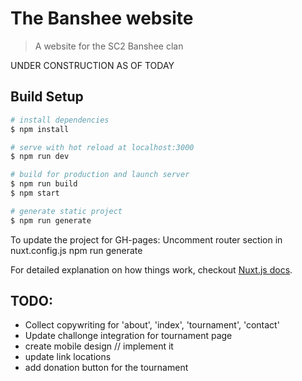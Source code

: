 # The Banshee website

> A website for the SC2 Banshee clan

UNDER CONSTRUCTION AS OF TODAY

## Build Setup

``` bash
# install dependencies
$ npm install

# serve with hot reload at localhost:3000
$ npm run dev

# build for production and launch server
$ npm run build
$ npm start

# generate static project
$ npm run generate
```

To update the project for GH-pages:
Uncomment router section in nuxt.config.js
npm run generate

For detailed explanation on how things work, checkout [Nuxt.js docs](https://nuxtjs.org).


## TODO:

- Collect copywriting for 'about', 'index', 'tournament', 'contact'
- Update challonge integration for tournament page
- create mobile design // implement it
- update link locations
- add donation button for the tournament




